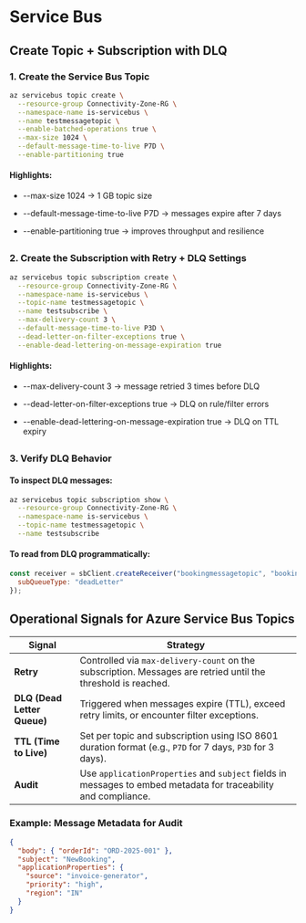 # Service Bus

## Create Topic + Subscription with DLQ

### 1. Create the Service Bus Topic

```bash
az servicebus topic create \
  --resource-group Connectivity-Zone-RG \
  --namespace-name is-servicebus \
  --name testmessagetopic \
  --enable-batched-operations true \
  --max-size 1024 \
  --default-message-time-to-live P7D \
  --enable-partitioning true
```

#### Highlights:

- --max-size 1024 → 1 GB topic size

- --default-message-time-to-live P7D → messages expire after 7 days

- --enable-partitioning true → improves throughput and resilience

##

### 2. Create the Subscription with Retry + DLQ Settings

```bash
az servicebus topic subscription create \
  --resource-group Connectivity-Zone-RG \
  --namespace-name is-servicebus \
  --topic-name testmessagetopic \
  --name testsubscribe \
  --max-delivery-count 3 \
  --default-message-time-to-live P3D \
  --dead-letter-on-filter-exceptions true \
  --enable-dead-lettering-on-message-expiration true
```

#### Highlights:

- --max-delivery-count 3 → message retried 3 times before DLQ

- --dead-letter-on-filter-exceptions true → DLQ on rule/filter errors

- --enable-dead-lettering-on-message-expiration true → DLQ on TTL expiry

##

### 3. Verify DLQ Behavior

#### To inspect DLQ messages:

```bash
az servicebus topic subscription show \
  --resource-group Connectivity-Zone-RG \
  --namespace-name is-servicebus \
  --topic-name testmessagetopic \
  --name testsubscribe
```

#### To read from DLQ programmatically:

```javascript
const receiver = sbClient.createReceiver("bookingmessagetopic", "bookingsubscribe", {
  subQueueType: "deadLetter"
});
```

##

## Operational Signals for Azure Service Bus Topics

| Signal | Strategy |
|--------|----------|
| **Retry** | Controlled via `max-delivery-count` on the subscription. Messages are retried until the threshold is reached. |
| **DLQ (Dead Letter Queue)** | Triggered when messages expire (TTL), exceed retry limits, or encounter filter exceptions. |
| **TTL (Time to Live)** | Set per topic and subscription using ISO 8601 duration format (e.g., `P7D` for 7 days, `P3D` for 3 days). |
| **Audit** | Use `applicationProperties` and `subject` fields in messages to embed metadata for traceability and compliance. |

### Example: Message Metadata for Audit

```json
{
  "body": { "orderId": "ORD-2025-001" },
  "subject": "NewBooking",
  "applicationProperties": {
    "source": "invoice-generator",
    "priority": "high",
    "region": "IN"
  }
}
